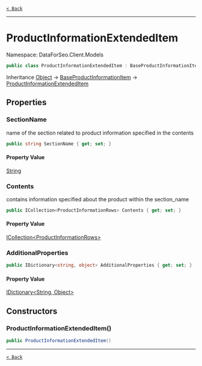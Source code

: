 [`< Back`](./)

---

# ProductInformationExtendedItem

Namespace: DataForSeo.Client.Models

```csharp
public class ProductInformationExtendedItem : BaseProductInformationItem
```

Inheritance [Object](https://docs.microsoft.com/en-us/dotnet/api/system.object) → [BaseProductInformationItem](./dataforseo.client.models.baseproductinformationitem) → [ProductInformationExtendedItem](./dataforseo.client.models.productinformationextendeditem)

## Properties

### **SectionName**

name of the section related to product information specified in the contents

```csharp
public string SectionName { get; set; }
```

#### Property Value

[String](https://docs.microsoft.com/en-us/dotnet/api/system.string)<br>

### **Contents**

contains information specified about the product within the section_name

```csharp
public ICollection<ProductInformationRows> Contents { get; set; }
```

#### Property Value

[ICollection&lt;ProductInformationRows&gt;](./dataforseo.client.models.productinformationrows)<br>

### **AdditionalProperties**

```csharp
public IDictionary<string, object> AdditionalProperties { get; set; }
```

#### Property Value

[IDictionary&lt;String, Object&gt;](https://docs.microsoft.com/en-us/dotnet/api/system.collections.generic.idictionary-2)<br>

## Constructors

### **ProductInformationExtendedItem()**

```csharp
public ProductInformationExtendedItem()
```

---

[`< Back`](./)
